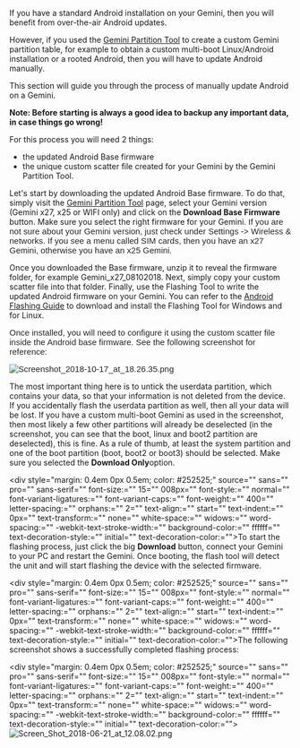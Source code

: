 If you have a standard Android installation on your Gemini, then you
will benefit from over-the-air Android updates.

However, if you used the [Gemini Partition
Tool](http://support.planetcom.co.uk/partitionTool.html) to create a
custom Gemini partition table, for example to obtain a custom multi-boot
Linux/Android installation or a rooted Android, then you will have to
update Android manually.

This section will guide you through the process of manually update
Android on a Gemini.

**Note: Before starting is always a good idea to backup any important
data, in case things go wrong!**

For this process you will need 2 things:

-   the updated Android Base firmware
-   the unique custom scatter file created for your Gemini by the Gemini
    Partition Tool.

Let's start by downloading the updated Android Base firmware. To do
that, simply visit the [Gemini Partition
Tool](http://support.planetcom.co.uk/partitionTool.html) page, select
your Gemini version (Gemini x27, x25 or WIFI only) and click on the
**Download Base Firmware** button. Make sure you select the right
firmware for your
Gemini. <span style="color: #252525; font-family: 'Source Sans Pro', sans-serif; font-size: 15.008px; font-style: normal; font-variant-ligatures: normal; font-variant-caps: normal; font-weight: 400; letter-spacing: normal; orphans: 2; text-align: start; text-indent: 0px; text-transform: none; white-space: normal; widows: 2; word-spacing: 0px; -webkit-text-stroke-width: 0px; background-color: #ffffff; text-decoration-style: initial; text-decoration-color: initial; display: inline !important; float: none;">If
you are not sure about your Gemini version, just check under Settings
-\> Wireless & networks. If you see a menu called SIM cards, then you
have an x27 Gemini, otherwise you have an x25 Gemini.</span>

Once you downloaded the Base firmware, unzip it to reveal the firmware
folder, for example Gemini_x27_08102018. Next, simply copy your custom
scatter file into that folder. Finally, use the Flashing Tool to write
the updated Android firmware on your Gemini. You can refer to the
[Android Flashing
Guide](http://support.planetcom.co.uk/index.php/Android_Flashing_Guide)
to download and install the Flashing Tool for Windows and for Linux.

<span style="color: #252525; font-family: 'Source Sans Pro', sans-serif; font-size: 15.008px; font-style: normal; font-variant-ligatures: normal; font-variant-caps: normal; font-weight: 400; letter-spacing: normal; orphans: 2; text-align: start; text-indent: 0px; text-transform: none; white-space: normal; widows: 2; word-spacing: 0px; -webkit-text-stroke-width: 0px; background-color: #ffffff; text-decoration-style: initial; text-decoration-color: initial; display: inline !important; float: none;">Once
installed, you will need to configure it using the custom scatter file
inside the Android base firmware. See the following screenshot for
reference:</span>

<span style="color: #252525; font-family: 'Source Sans Pro', sans-serif; font-size: 15.008px; font-style: normal; font-variant-ligatures: normal; font-variant-caps: normal; font-weight: 400; letter-spacing: normal; orphans: 2; text-align: start; text-indent: 0px; text-transform: none; white-space: normal; widows: 2; word-spacing: 0px; -webkit-text-stroke-width: 0px; background-color: #ffffff; text-decoration-style: initial; text-decoration-color: initial; display: inline !important; float: none;">![](Screenshot_2018-10-17_at_18.26.35.png "Screenshot_2018-10-17_at_18.26.35.png")</span>

The most important thing here is to untick the userdata partition, which
contains your data, so that your information is not deleted from the
device. If you accidentally flash the userdata partition as well, then
all your data will be lost. If you have a custom multi-boot Gemini as
used in the screenshot, then most likely a few other partitions will
already be deselected (in the screenshot, you can see that the boot,
linux and boot2 partition are deselected), this is fine. As a rule of
thumb, at least the system partition and one of the boot partition
(boot, boot2 or boot3) should be selected. Make sure you selected the
**Download Only**option.

\<div style="margin: 0.4em 0px 0.5em; color: \#252525;" source=""
sans="" pro="" sans-serif="" font-size:="" 15="" 008px="" font-style:=""
normal="" font-variant-ligatures:="" font-variant-caps:=""
font-weight:="" 400="" letter-spacing:="" orphans:="" 2=""
text-align:="" start="" text-indent:="" 0px="" text-transform:=""
none="" white-space:="" widows:="" word-spacing:=""
-webkit-text-stroke-width:="" background-color:="" ffffff=""
text-decoration-style:="" initial="" text-decoration-color:=""\>To start
the flashing process, just click the big **Download** button, connect
your Gemini to your PC and restart the Gemini. Once booting, the flash
tool will detect the unit and will start flashing the device with the
selected firmware.

</div>

\<div style="margin: 0.4em 0px 0.5em; color: \#252525;" source=""
sans="" pro="" sans-serif="" font-size:="" 15="" 008px="" font-style:=""
normal="" font-variant-ligatures:="" font-variant-caps:=""
font-weight:="" 400="" letter-spacing:="" orphans:="" 2=""
text-align:="" start="" text-indent:="" 0px="" text-transform:=""
none="" white-space:="" widows:="" word-spacing:=""
-webkit-text-stroke-width:="" background-color:="" ffffff=""
text-decoration-style:="" initial="" text-decoration-color:=""\>The
following screenshot shows a successfully completed flashing process:

</div>

\<div style="margin: 0.4em 0px 0.5em; color: \#252525;" source=""
sans="" pro="" sans-serif="" font-size:="" 15="" 008px="" font-style:=""
normal="" font-variant-ligatures:="" font-variant-caps:=""
font-weight:="" 400="" letter-spacing:="" orphans:="" 2=""
text-align:="" start="" text-indent:="" 0px="" text-transform:=""
none="" white-space:="" widows:="" word-spacing:=""
-webkit-text-stroke-width:="" background-color:="" ffffff=""
text-decoration-style:="" initial=""
text-decoration-color:=""\>![](Screen_Shot_2018-06-21_at_12.08.02.png "Screen_Shot_2018-06-21_at_12.08.02.png")

</div>